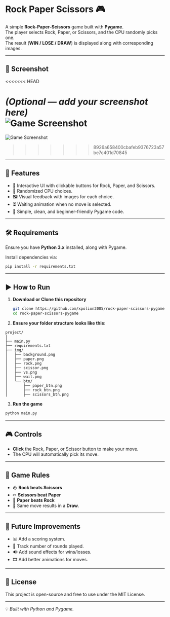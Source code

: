 # Rock Paper Scissors 🎮

A simple **Rock-Paper-Scissors** game built with **Pygame**.  
The player selects Rock, Paper, or Scissors, and the CPU randomly picks one.  
The result (**WIN / LOSE / DRAW**) is displayed along with corresponding images.

---

## 📸 Screenshot

<<<<<<< HEAD

_(Optional — add your screenshot here)_  
![Game Screenshot]("https://i.ibb.co/SwZM9gQ9/Screenshot-2025-08-11-131121.png")
=======
![Game Screenshot](https://i.ibb.co/SwZM9gQ9/Screenshot-2025-08-11-131121.png)

> > > > > > > 8926a658400cbafeb9376723a57be7c401d70845

---

## 🚀 Features

- 🎯 Interactive UI with clickable buttons for Rock, Paper, and Scissors.
- 🤖 Randomized CPU choices.
- 🖼 Visual feedback with images for each choice.
- ⏳ Waiting animation when no move is selected.
- 🐍 Simple, clean, and beginner-friendly Pygame code.

---

## 🛠 Requirements

Ensure you have **Python 3.x** installed, along with Pygame.

Install dependencies via:

```bash
pip install -r requirements.txt
```

---

## ▶ How to Run

1. **Download or Clone this repository**

   ```bash
   git clone https://github.com/xpolion2005/rock-paper-scissors-pygame.git
   cd rock-paper-scissors-pygame
   ```

2. **Ensure your folder structure looks like this:**

```
project/
│
├── main.py
├── requirements.txt
├── img/
│   ├── background.png
│   ├── paper.png
│   ├── rock.png
│   ├── scissor.png
│   ├── vs.png
│   ├── wait.png
│   └── btn/
│       ├── paper_btn.png
│       ├── rock_btn.png
│       ├── scissors_btn.png
```

3. **Run the game**

```bash
python main.py
```

---

## 🎮 Controls

- **Click** the Rock, Paper, or Scissor button to make your move.
- The CPU will automatically pick its move.

---

## 📜 Game Rules

- 🪨 **Rock beats Scissors**
- ✂ **Scissors beat Paper**
- 📄 **Paper beats Rock**
- 🔁 Same move results in a **Draw**.

---

## 🧩 Future Improvements

- 📊 Add a scoring system.
- 🔢 Track number of rounds played.
- 🔊 Add sound effects for wins/losses.
- 🎞 Add better animations for moves.

---

## 📄 License

This project is open-source and free to use under the MIT License.

---

💡 _Built with Python and Pygame._
